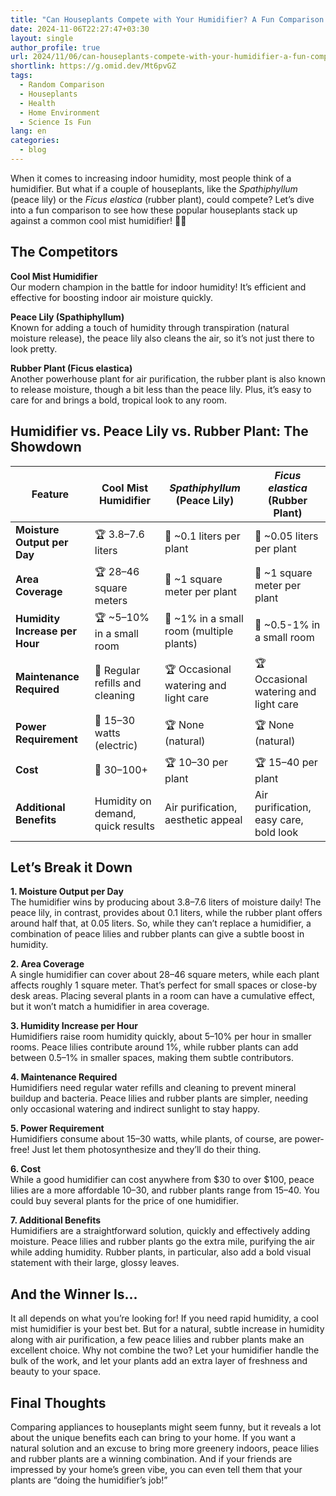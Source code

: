 ```yaml
---
title: "Can Houseplants Compete with Your Humidifier? A Fun Comparison!"
date: 2024-11-06T22:27:47+03:30
layout: single
author_profile: true
url: 2024/11/06/can-houseplants-compete-with-your-humidifier-a-fun-comparison/
shortlink: https://g.omid.dev/Mt6pvGZ
tags:
  - Random Comparison
  - Houseplants
  - Health
  - Home Environment
  - Science Is Fun
lang: en
categories: 
  - blog
---
```

When it comes to increasing indoor humidity, most people think of a humidifier. But what if a couple of houseplants, like the *Spathiphyllum* (peace lily) or the *Ficus elastica* (rubber plant), could compete? Let’s dive into a fun comparison to see how these popular houseplants stack up against a common cool mist humidifier! 🌿💧

## The Competitors

**Cool Mist Humidifier**  
Our modern champion in the battle for indoor humidity! It’s efficient and effective for boosting indoor air moisture quickly.

**Peace Lily (Spathiphyllum)**  
Known for adding a touch of humidity through transpiration (natural moisture release), the peace lily also cleans the air, so it’s not just there to look pretty.

**Rubber Plant (Ficus elastica)**  
Another powerhouse plant for air purification, the rubber plant is also known to release moisture, though a bit less than the peace lily. Plus, it’s easy to care for and brings a bold, tropical look to any room.

## Humidifier vs. Peace Lily vs. Rubber Plant: The Showdown

| Feature                               | Cool Mist Humidifier                     | *Spathiphyllum* (Peace Lily)            | *Ficus elastica* (Rubber Plant)         |
|---------------------------------------|------------------------------------------|-----------------------------------------|-----------------------------------------|
| **Moisture Output per Day**           | 🏆 3.8–7.6 liters                        | 🥈 ~0.1 liters per plant                | 🥉 ~0.05 liters per plant               |
| **Area Coverage**                     | 🏆 28–46 square meters                   | 🥉 ~1 square meter per plant            | 🥉 ~1 square meter per plant            |
| **Humidity Increase per Hour**        | 🏆 ~5–10% in a small room                | 🥉 ~1% in a small room (multiple plants) | 🥉 ~0.5-1% in a small room              |
| **Maintenance Required**              | 🥈 Regular refills and cleaning          | 🏆 Occasional watering and light care   | 🏆 Occasional watering and light care   |
| **Power Requirement**                 | 🥉 15–30 watts (electric)                | 🏆 None (natural)                       | 🏆 None (natural)                       |
| **Cost**                              | 🥈 $30–$100+                             | 🏆 $10–$30 per plant                    | 🏆 $15–$40 per plant                    |
| **Additional Benefits**               | Humidity on demand, quick results        | Air purification, aesthetic appeal      | Air purification, easy care, bold look  |

## Let’s Break it Down

**1. Moisture Output per Day**  
The humidifier wins by producing about 3.8–7.6 liters of moisture daily! The peace lily, in contrast, provides about 0.1 liters, while the rubber plant offers around half that, at 0.05 liters. So, while they can’t replace a humidifier, a combination of peace lilies and rubber plants can give a subtle boost in humidity.

**2. Area Coverage**  
A single humidifier can cover about 28–46 square meters, while each plant affects roughly 1 square meter. That’s perfect for small spaces or close-by desk areas. Placing several plants in a room can have a cumulative effect, but it won’t match a humidifier in area coverage.

**3. Humidity Increase per Hour**  
Humidifiers raise room humidity quickly, about 5–10% per hour in smaller rooms. Peace lilies contribute around 1%, while rubber plants can add between 0.5–1% in smaller spaces, making them subtle contributors.

**4. Maintenance Required**  
Humidifiers need regular water refills and cleaning to prevent mineral buildup and bacteria. Peace lilies and rubber plants are simpler, needing only occasional watering and indirect sunlight to stay happy.

**5. Power Requirement**  
Humidifiers consume about 15–30 watts, while plants, of course, are power-free! Just let them photosynthesize and they’ll do their thing.

**6. Cost**  
While a good humidifier can cost anywhere from $30 to over $100, peace lilies are a more affordable $10–$30, and rubber plants range from $15–$40. You could buy several plants for the price of one humidifier.

**7. Additional Benefits**  
Humidifiers are a straightforward solution, quickly and effectively adding moisture. Peace lilies and rubber plants go the extra mile, purifying the air while adding humidity. Rubber plants, in particular, also add a bold visual statement with their large, glossy leaves.

## And the Winner Is...

It all depends on what you’re looking for! If you need rapid humidity, a cool mist humidifier is your best bet. But for a natural, subtle increase in humidity along with air purification, a few peace lilies and rubber plants make an excellent choice. Why not combine the two? Let your humidifier handle the bulk of the work, and let your plants add an extra layer of freshness and beauty to your space.

## Final Thoughts

Comparing appliances to houseplants might seem funny, but it reveals a lot about the unique benefits each can bring to your home. If you want a natural solution and an excuse to bring more greenery indoors, peace lilies and rubber plants are a winning combination. And if your friends are impressed by your home’s green vibe, you can even tell them that your plants are “doing the humidifier’s job!”
